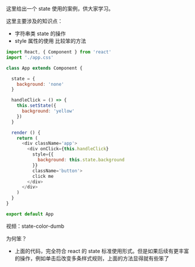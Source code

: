 这里给出一个 state 使用的案例，供大家学习。

这里主要涉及的知识点：

* 字符串类 state 的操作
* style 属性的使用
比较笨的方法



```js
import React, { Component } from 'react'
import './app.css'

class App extends Component {

  state = {
    background: 'none'
  }

  handleClick = () => {
    this.setState({
      background: 'yellow'
    })
  }

  render () {
    return (
      <div className='app'>
        <div onClick={this.handleClick}
          style={{
            background: this.state.background
          }}
          className='button'>
          click me
        </div>
      </div>
    )
  }
}

export default App

```
视频：state-color-dumb

为何笨？

* 上面的代码，完全符合 react 的 state 标准使用形式。但是如果后续有更丰富的操作，例如单击后改变多条样式规则，上面的方法显得就有些笨了

